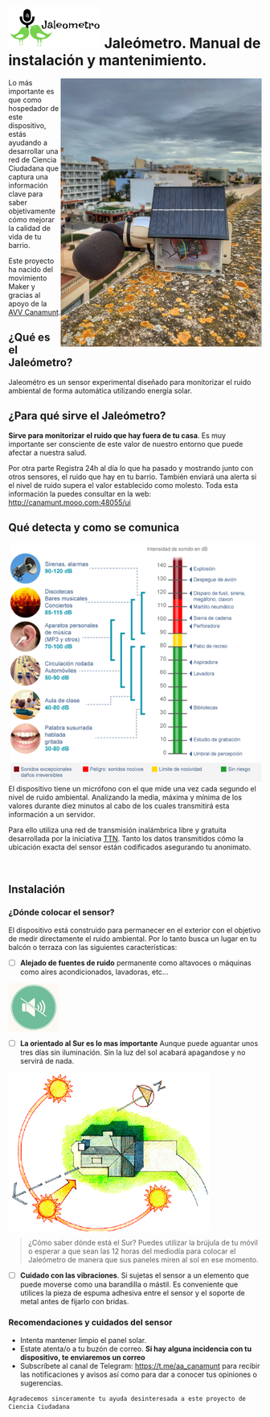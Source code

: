 # <img src="./img/jaleometro_logo_min_transparent.png" />  Jaleómetro. Manual de instalación y mantenimiento.
<img src="./img/jaleometro_1.jpg" width="400" align="right"/> 

Lo más importante es que como hospedador de este dispositivo, estás ayudando a desarrollar una red de Ciencia Ciudadana que captura una información clave para saber objetivamente cómo mejorar la calidad de vida de tu barrio.

Este proyecto ha nacido del movimiento Maker y gracias al apoyo de la [AVV Canamunt](https://es-la.facebook.com/avvcanamunt/).

## ¿Qué es el Jaleómetro?

Jaleométro es un sensor experimental diseñado para monitorizar el ruido ambiental de forma automática utilizando energía solar.

## ¿Para qué sirve el Jaleómetro?

**Sirve para monitorizar el ruido que hay fuera de tu casa**. Es muy importante ser consciente de este valor de nuestro entorno que puede afectar a nuestra salud. 

Por otra parte Registra 24h al día lo que ha pasado y mostrando junto con otros sensores, el ruido que hay en tu barrio. También enviará una alerta si el nivel de ruido supera el valor establecido como molesto. Toda esta información la puedes consultar en la web: http://canamunt.mooo.com:48055/ui

## Qué detecta y como se comunica

<img src="./img/escala_dba.png" width="500" align="right"/> 

El dispositivo tiene un micrófono con el que mide una vez cada segundo el nivel de ruido ambiental. Analizando la media, máxima y mínima de los valores durante diez minutos al cabo de los cuales transmitirá esta información a un servidor. 

Para ello utiliza una red de transmisión inalámbrica libre y gratuita desarrollada por la iniciativa [TTN](https://www.thethingsnetwork.org/community/mallorca/). Tanto los datos transmitidos cómo la ubicación exacta del sensor están codificados asegurando tu anonimato.
<br>
<br>
<br>

## Instalación
### ¿Dónde colocar el sensor?
El dispositivo está construido para permanecer en el exterior con el objetivo de medir directamente el ruido ambiental. Por lo tanto busca un lugar en tu balcón o terraza con las siguientes características:

- [ ] **Alejado de fuentes de ruido** permanente como altavoces o máquinas como aires acondicionados, lavadoras, etc...

<img src="./img/no_noise.png" width="100" align="center"/> 

- [ ] **La orientado al Sur es lo mas importante** Aunque puede aguantar unos tres días sin iluminación. Sin la luz del sol acabará apagandose y no servirá de nada.

<img src="./img/Optimal-Solar-Orientation.png" width="400" align="center"/> 

> ¿Cómo saber dónde está el Sur? Puedes utilizar la brújula de tu móvil o esperar a que sean las 12 horas del mediodía para colocar el Jaleómetro de manera que sus paneles miren al sol en ese momento.

- [ ] **Cuidado con las vibraciones**. Si sujetas el sensor a un elemento que puede moverse como una barandilla o mástil. Es conveniente que utilices la pieza de espuma adhesiva entre el sensor y el soporte de metal antes de fijarlo con bridas.

### Recomendaciones y cuidados del sensor
- Intenta mantener limpio el panel solar.
- Estate atenta/o a tu buzón de correo. **Si hay alguna incidencia con tu dispositivo, te enviaremos un correo**
- Subscríbete al canal de Telegram: https://t.me/aa_canamunt para recibir las notificaciones y avisos así como para dar a conocer tus opiniones o sugerencias.

```
Agradecemos sinceramente tu ayuda desinteresada a este proyecto de Ciencia Ciudadana
```




